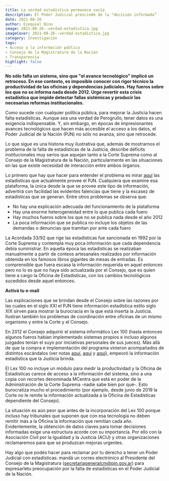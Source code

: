 ```yaml
---
title: La verdad estadística permanece vacía
description: El Poder Judicial prescinde de la "decisión informada”
date: 2021-08-26
author: Ezequiel Nino
image: 2021-08-26--verdad-estadistica.jpg
imageCover: 2021-08-26--verdad-estadistica.jpg
category: Investigacion
tags:
- Acceso a la información pública
- Consejo de la Magistratura de la Nación
- Transparencia
highlight: false
---
```




**No sólo falta un sistema, sino que &quot;el avance tecnológico&quot; implicó un retroceso. En ese contexto, es imposible conocer con rigor técnico la productividad de las oficinas y dependencias judiciales. Hay fueros sobre los que no se informa nada desde 2012. Urge revertir esta crisis estadística que impide detectar fallas sistémicas y producir las necesarias reformas institucionales.**

Como sucede con cualquier política pública, para mejorar la Justicia hacen falta estadísticas. Aunque sea una verdad de Perogrullo, tener datos es una exigencia indispensable. Y, sin embargo, en épocas de impresionantes avances tecnológicos que hacen más accesible el acceso a los datos, el Poder Judicial de la Nación (PJN) no sólo no avanza, sino que retrocede.

Lo que sigue es una historia muy ilustrativa que, además de mostrarnos el problema de la falta de estadísticas de la Justicia, describe déficits institucionales muy serios que aquejan tanto a la Corte Suprema como al Consejo de la Magistratura de la Nación, particularmente en las situaciones en las que existe necesidad de interacción entre ambos órganos.

Lo primero que hay que hacer para entender el problema es mirar [aquí](https://old.pjn.gov.ar/07_estadisticas/estadisticas/07_estadisticas/index.php/otrosTrabajos) las estadísticas que actualmente provee el PJN. Cualquiera que examine esa plataforma, la única desde la que se provee este tipo de información, advertirá con facilidad las evidentes falencias que tiene y la escasez de estadísticas que se generan. Entre otros problemas se observa que:

- No hay una explicación adecuada del funcionamiento de la plataforma
- Hay una enorme heterogeneidad entre lo que publica cada fuero
- Hay muchos fueros sobre los que no se publica nada desde el año 2012
- La poca información que se publica no incluye los objetos de las demandas o denuncias que tramitan por ante cada fuero

La Acordada 33/92 que rige las estadísticas fue sancionada en 1992 por la Corte Suprema y contempla muy poca información que cada dependencia debía suministrar. En aquella época las estadísticas se realizaban manualmente a partir de conteos artesanales realizados por información obtenida en los famosos libros gigantes de mesas de entradas. Es comprensible que fuera escasa la información requerida en aquel entonces pero no lo es que no haya sido actualizada por el Consejo, que es quien tiene a cargo la Oficina de Estadísticas, con los cambios tecnológicos sucedidos desde aquel entonces.

**Activá tu e-mail**

Las explicaciones que se brindan desde el Consejo sobre las razones por las cuales en el siglo XXI el PJN tiene información estadística estilo siglo XIX sirven para mostrar la burocracia en la que está inserta la Justicia. Ilustran también los problemas de coordinación entre oficinas de un mismo organismo y entre la Corte y el Consejo.

En 2012 el Consejo adquirió el sistema informático Lex 100 (hasta entonces algunos fueros habían implementado sistemas propios e incluso algunos juzgados tenían el suyo por iniciativas personales de sus jueces). Más allá de que la compra e implementación del programa vinieron acompañados de distintos escándalos (ver notas [aquí](https://www.elchubut.com.ar/nota/2017-1-15-un-escandalo-sacude-al-consejo-de-la-magistratura), [aquí](http://www.afte.com.ar/un-error-en-la-matrix-judicial-llamado-lex-100/) y [aquí](https://www.cronista.com/economiapolitica/La-Justicia-calcula-que-puede-procesar-solo-1320-expedientes-por-mes-de-pagos-a-jubilados-20170213-0051.html)), empeoró la información estadística que la Justicia brinda.

El Lex 100 no incluye un módulo para medir la productividad y la Oficina de Estadísticas carece de acceso a la información del sistema, sino a una copia con recortes denominada MCentra que está en poder de la Administración de la Corte Suprema -nadie sabe bien por qué-. Esto burocratiza mucho el procedimiento (por ejemplo, desde junio de 2019 la Corte no le remite la información actualizada a la Oficina de Estadísticas dependiente del Consejo).

La situación es aún peor que antes de la incorporación del Lex 100 porque incluso hay tribunales que suponen que con esa tecnología no deben remitir más a la Oficina la información que remitían cada año. Evidentemente, la obtención de datos claves para tomar decisiones informadas exige una estructura acorde con su importancia. Por ello con la Asociación Civil por la Igualdad y la Justicia (ACIJ) y otras organizaciones reclamaremos para que se produzcan mejoras urgentes.

Hay algo que podés hacer para reclamar por tu derecho a tener un Poder Judicial con estadísticas: mandá un correo electrónico al Presidente del Consejo de la Magistratura ([secretariageneralcm@pjn.gov.ar](mailto:secretariageneralcm@pjn.gov.ar)) para expresarletu preocupación por la falta de estadísticas en el Poder Judicial de la Nación.